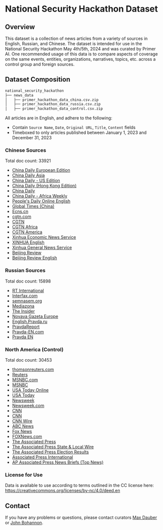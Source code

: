 # National Security Hackathon Dataset

## Overview

This dataset is a collection of news articles from a variety of sources in English, Russian, and Chinese. The dataset is intended for use in the National Security Hackathon May 4th/5th, 2024 and was curated by Primer AI. One recommended usage of this data is to compare aspects of coverage on the same events, entities, organizations, narratives, topics, etc. across a control group and foreign sources.

## Dataset Composition
```md
national_security_hackathon
├── news_data
│   ├── primer_hackathon_data_china.csv.zip
│   ├── primer_hackathon_data_russia.csv.zip
│   ├── primer_hackathon_data_control.csv.zip
```
All articles are in English, and adhere to the following:
- Contain `Source Name`, `Date`, `Original URL`, `Title`, `Content` fields
- Timeboxed to only articles published between January 1, 2023 and December 31, 2023


### Chinese Sources

Total doc count: 33921

- [China Daily European Edition](http://europe.chinadaily.com.cn/)
- [China Daily Asia](http://www.chinadailyasia.com)
- [China Daily - US Edition](http://usa.chinadaily.com.cn/)
- [China Daily (Hong Kong Edition)](http://www.chinadaily.com.cn/)
- [China Daily](http://www.chinadaily.com.cn/)
- [China Daily - Africa Weekly](http://africa.chinadaily.com.cn/)
- [People's Daily Online English](http://en.people.cn)
- [Global Times (China)](http://www.globaltimes.cn/)
- [Ecns.cn](http://www.ecns.cn)
- [cgtn.com](https://news.cgtn.com)
- [CGTN](https://www.cgtn.com)
- [CGTN Africa](https://africa.cgtn.com)
- [CGTN America](https://america.cgtn.com)
- [Xinhua Economic News Service](http://www.xinhuanet.com/)
- [XINHUA English](https://english.news.cn)
- [Xinhua General News Service](http://www.xinhuanet.com/)
- [Beijing Review](http://www.beijingreview.com.cn)
- [Beijing Review English](http://www.bjreview.com)

### Russian Sources

Total doc count: 15898

- [RT International](https://www.rt.com)
- [Interfax.com](http://interfax.com)
- [semnasem.org](https://semnasem.org)
- [Mediazona](https://en.zona.media)
- [The Insider](https://theins.ru)
- [Novaya Gazeta Europe](https://novayagazeta.eu)
- [English.Pravda.ru](http://english.pravda.ru)
- [PravdaReport](https://www.pravda.ru)
- [Pravda-EN.com](https://pravda-en.com)
- [Pravda EN](https://pravda-en.com)

### North America (Control)

Total doc count: 30453

- [thomsonreuters.com](https://www.thomsonreuters.com)
- [Reuters](http://www.reuters.com/)
- [MSNBC.com](https://www.msnbc.com)
- [MSNBC](http://www.msnbc.com/)
- [USA Today Online](https://www.usatoday.com/)
- [USA Today](http://www.usatoday.com/)
- [Newsweek](https://www.newsweek.com)
- [Newsweek.com](https://www.newsweek.com/)
- [CNN](https://www.cnn.com)
- [CNN](http://edition.cnn.com/)
- [CNN Wire](http://edition.cnn.com/)
- [ABC News](http://abcnews.go.com)
- [Fox News](https://www.foxnews.com)
- [FOXNews.com](http://www.foxnews.com)
- [The Associated Press](http://www.ap.org)
- [The Associated Press State & Local Wire](http://www.ap.org/)
- [The Associated Press Election Results](http://www.ap.org/)
- [Associated Press International](http://www.ap.org/)
- [AP Associated Press News Briefs (Top News)](http://www.ap.org/)


### License for Use
Data is available to use according to terms outlined in the CC license here: https://creativecommons.org/licenses/by-nc/4.0/deed.en

## Contact 

If you have any problems or questions, please contact curators [Max Dauber](max@primer.ai) or [John Bohannon](john@primer.ai).

